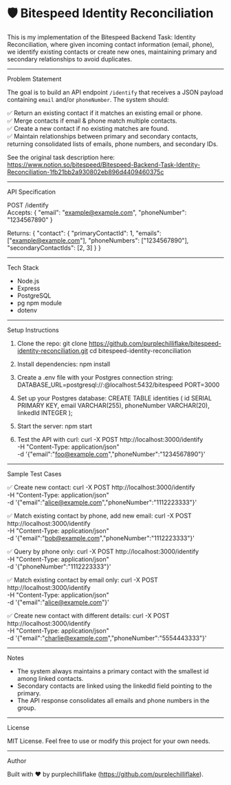 # 🛡️ Bitespeed Identity Reconciliation

This is my implementation of the Bitespeed Backend Task: Identity Reconciliation, where given incoming contact information (email, phone), we identify existing contacts or create new ones, maintaining primary and secondary relationships to avoid duplicates.

---

Problem Statement

The goal is to build an API endpoint `/identify` that receives a JSON payload containing `email` and/or `phoneNumber`. The system should:

✅ Return an existing contact if it matches an existing email or phone.  
✅ Merge contacts if email & phone match multiple contacts.  
✅ Create a new contact if no existing matches are found.  
✅ Maintain relationships between primary and secondary contacts, returning consolidated lists of emails, phone numbers, and secondary IDs.

See the original task description here:
https://www.notion.so/bitespeed/Bitespeed-Backend-Task-Identity-Reconciliation-1fb21bb2a930802eb896d4409460375c

---

API Specification

POST /identify  
Accepts:
{
  "email": "example@example.com",
  "phoneNumber": "1234567890"
}

Returns:
{
  "contact": {
    "primaryContactId": 1,
    "emails": ["example@example.com"],
    "phoneNumbers": ["1234567890"],
    "secondaryContactIds": [2, 3]
  }
}

---

Tech Stack

- Node.js
- Express
- PostgreSQL
- pg npm module
- dotenv

---

Setup Instructions

1) Clone the repo:
git clone https://github.com/purplechilliflake/bitespeed-identity-reconciliation.git
cd bitespeed-identity-reconciliation

2) Install dependencies:
npm install

3) Create a .env file with your Postgres connection string:
DATABASE_URL=postgresql://<user>:<password>@localhost:5432/bitespeed
PORT=3000

4) Set up your Postgres database:
CREATE TABLE identities (
  id SERIAL PRIMARY KEY,
  email VARCHAR(255),
  phoneNumber VARCHAR(20),
  linkedId INTEGER
);

5) Start the server:
npm start

6) Test the API with curl:
curl -X POST http://localhost:3000/identify \
  -H "Content-Type: application/json" \
  -d '{"email":"foo@example.com","phoneNumber":"1234567890"}'

---

Sample Test Cases

✅ Create new contact:
curl -X POST http://localhost:3000/identify \
  -H "Content-Type: application/json" \
  -d '{"email":"alice@example.com","phoneNumber":"1112223333"}'

✅ Match existing contact by phone, add new email:
curl -X POST http://localhost:3000/identify \
  -H "Content-Type: application/json" \
  -d '{"email":"bob@example.com","phoneNumber":"1112223333"}'

✅ Query by phone only:
curl -X POST http://localhost:3000/identify \
  -H "Content-Type: application/json" \
  -d '{"phoneNumber":"1112223333"}'

✅ Match existing contact by email only:
curl -X POST http://localhost:3000/identify \
  -H "Content-Type: application/json" \
  -d '{"email":"alice@example.com"}'

✅ Create new contact with different details:
curl -X POST http://localhost:3000/identify \
  -H "Content-Type: application/json" \
  -d '{"email":"charlie@example.com","phoneNumber":"5554443333"}'

---

Notes

- The system always maintains a primary contact with the smallest id among linked contacts.
- Secondary contacts are linked using the linkedId field pointing to the primary.
- The API response consolidates all emails and phone numbers in the group.

---

License

MIT License. Feel free to use or modify this project for your own needs.

---

Author

Built with ❤️ by purplechilliflake (https://github.com/purplechilliflake).
